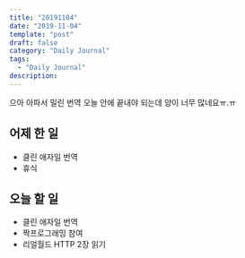 ```yaml
---
title: "20191104"
date: "2019-11-04"
template: "post"
draft: false
category: "Daily Journal"
tags:
  - "Daily Journal"
description:
---
```


으아 아파서 밀린 번역 오늘 안에 끝내야 되는데 양이 너무 많네요ㅠ.ㅠ

## 어제 한 일

* 클린 애자일 번역
* 휴식

## 오늘 할 일

* 클린 애자일 번역
* 짝프로그래밍 참여
* 리얼월드 HTTP 2장 읽기
